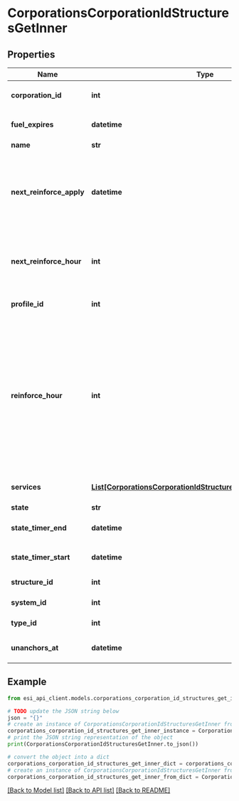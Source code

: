 # CorporationsCorporationIdStructuresGetInner


## Properties

Name | Type | Description | Notes
------------ | ------------- | ------------- | -------------
**corporation_id** | **int** | ID of the corporation that owns the structure | 
**fuel_expires** | **datetime** | Date on which the structure will run out of fuel | [optional] 
**name** | **str** | The structure name | [optional] 
**next_reinforce_apply** | **datetime** | The date and time when the structure&#39;s newly requested reinforcement times (e.g. next_reinforce_hour and next_reinforce_day) will take effect | [optional] 
**next_reinforce_hour** | **int** | The requested change to reinforce_hour that will take effect at the time shown by next_reinforce_apply | [optional] 
**profile_id** | **int** | The id of the ACL profile for this citadel | 
**reinforce_hour** | **int** | The hour of day that determines the four hour window when the structure will randomly exit its reinforcement periods and become vulnerable to attack against its armor and/or hull. The structure will become vulnerable at a random time that is +/- 2 hours centered on the value of this property | [optional] 
**services** | [**List[CorporationsCorporationIdStructuresGetInnerServicesInner]**](CorporationsCorporationIdStructuresGetInnerServicesInner.md) | Contains a list of service upgrades, and their state | [optional] 
**state** | **str** |  | 
**state_timer_end** | **datetime** | Date at which the structure will move to it&#39;s next state | [optional] 
**state_timer_start** | **datetime** | Date at which the structure entered it&#39;s current state | [optional] 
**structure_id** | **int** | The Item ID of the structure | 
**system_id** | **int** | The solar system the structure is in | 
**type_id** | **int** | The type id of the structure | 
**unanchors_at** | **datetime** | Date at which the structure will unanchor | [optional] 

## Example

```python
from esi_api_client.models.corporations_corporation_id_structures_get_inner import CorporationsCorporationIdStructuresGetInner

# TODO update the JSON string below
json = "{}"
# create an instance of CorporationsCorporationIdStructuresGetInner from a JSON string
corporations_corporation_id_structures_get_inner_instance = CorporationsCorporationIdStructuresGetInner.from_json(json)
# print the JSON string representation of the object
print(CorporationsCorporationIdStructuresGetInner.to_json())

# convert the object into a dict
corporations_corporation_id_structures_get_inner_dict = corporations_corporation_id_structures_get_inner_instance.to_dict()
# create an instance of CorporationsCorporationIdStructuresGetInner from a dict
corporations_corporation_id_structures_get_inner_from_dict = CorporationsCorporationIdStructuresGetInner.from_dict(corporations_corporation_id_structures_get_inner_dict)
```
[[Back to Model list]](../README.md#documentation-for-models) [[Back to API list]](../README.md#documentation-for-api-endpoints) [[Back to README]](../README.md)


